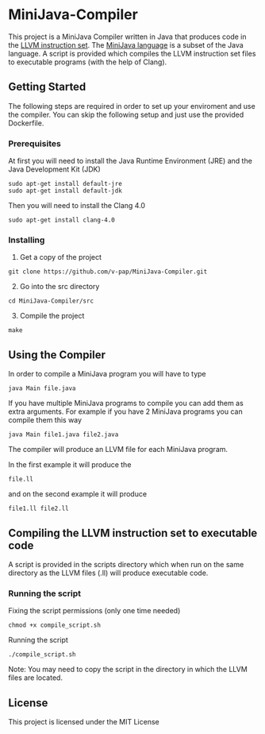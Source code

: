 # MiniJava-Compiler

This project is a MiniJava Compiler written in Java that produces code in the [LLVM instruction set](https://llvm.org/docs/LangRef.html#instruction-reference). The [MiniJava language](http://www.cambridge.org/resources/052182060X/) is a subset of the Java language. A script is provided which compiles the LLVM instruction set files to executable programs (with the help of Clang).

## Getting Started

The following steps are required in order to set up your enviroment and use the compiler. You can skip the following setup and just use the provided Dockerfile.

### Prerequisites

At first you will need to install the Java Runtime Environment (JRE) and the Java Development Kit (JDK)
```
sudo apt-get install default-jre
sudo apt-get install default-jdk
```
Then you will need to install the Clang 4.0
```
sudo apt-get install clang-4.0
```

### Installing

1) Get a copy of the project
```
git clone https://github.com/v-pap/MiniJava-Compiler.git
```
2) Go into the src directory
```
cd MiniJava-Compiler/src
```
3) Compile the project
```
make
```
## Using the Compiler

In order to compile a MiniJava program you will have to type

```
java Main file.java
```
If you have multiple MiniJava programs to compile you can add them as extra arguments.
For example if you have 2 MiniJava programs you can compile them this way

```
java Main file1.java file2.java
```
The compiler will produce an LLVM file for each MiniJava program.

In the first example it will produce the
```
file.ll
```
and on the second example it will produce
```
file1.ll file2.ll
```

## Compiling the LLVM instruction set to executable code 

A script is provided in the scripts directory which when run on the same directory as the LLVM files (.ll) will produce executable code.

### Running the script

Fixing the script permissions (only one time needed)
```
chmod +x compile_script.sh
```
Running the script
```
./compile_script.sh
```
Note: You may need to copy the script in the directory in which the LLVM files are located.

## License

This project is licensed under the MIT License
